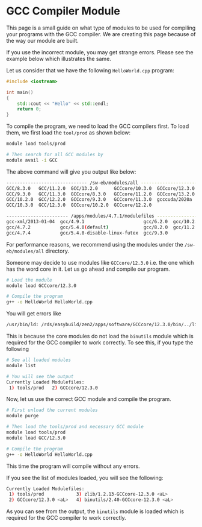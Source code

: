 # GCC Compiler Module

This page is a small guide on what type of modules to be used for compiling your programs with the GCC compiler. We are creating this page because of the way our module are built.

If you use the incorrect module, you may get strange errors. Please see the example below which illustrates the same.

Let us consider that we have the following `HelloWorld.cpp` program:

```cpp
#include <iostream>

int main()
{
    std::cout << "Hello" << std::endl;
    return 0;
}
```

To compile the program, we need to load the GCC compilers first. To load them, we first load the `tool/prod` as shown below:

```bash
module load tools/prod

# Then search for all GCC modules by
module avail -i GCC
```

The above command will give you output like below:

```bash
------------------------------ /sw-eb/modules/all ------------------------------
GCC/8.3.0   GCC/11.2.0  GCC/13.2.0      GCCcore/10.3.0  GCCcore/12.3.0  
GCC/9.3.0   GCC/11.3.0  GCCcore/8.3.0   GCCcore/11.2.0  GCCcore/13.2.0  
GCC/10.2.0  GCC/12.2.0  GCCcore/9.3.0   GCCcore/11.3.0  gcccuda/2020a   
GCC/10.3.0  GCC/12.3.0  GCCcore/10.2.0  GCCcore/12.2.0  

----------------------- /apps/modules/4.7.1/modulefiles ------------------------
gcc-xml/2013-01-04  gcc/4.9.1                      gcc/6.2.0  gcc/10.2.0  
gcc/4.7.2           gcc/5.4.0(default)             gcc/8.2.0  gcc/11.2.0  
gcc/4.7.4           gcc/5.4.0-disable-linux-futex  gcc/9.3.0
```

For performance reasons, we recommend using the modules under the `/sw-eb/modules/all` directory. 

Someone may decide to use modules like `GCCcore/12.3.0` i.e. the one which has the word core in it. Let us go ahead and compile our program.

```bash
# Load the module
module load GCCcore/12.3.0

# Compile the program
g++ -o HelloWorld HelloWorld.cpp
```

You will get errors like

```bash
/usr/bin/ld: /rds/easybuild/zen2/apps/software/GCCcore/12.3.0/bin/../lib/gcc/x86_64-pc-linux-gnu/12.3.0/libgcc.a(_muldi3.o): unable to initialize decompress status for section .debug_info
```

This is because the core modules do not load the `binutils` module which is required for the GCC compiler to work correctly. To see this, if you type the following

```bash
# See all loaded modules
module list

# You will see the output
Currently Loaded Modulefiles:
 1) tools/prod   2) GCCcore/12.3.0 
```

Now, let us use the correct GCC module and compile the program.

```bash
# First unload the current modules
module purge

# Then load the tools/prod and necessary GCC module
module load tools/prod
module load GCC/12.3.0

# Compile the program
g++ -o HelloWorld HelloWorld.cpp
```

This time the program will compile without any errors.

If you see the list of modules loaded, you will see the following:

```bash
Currently Loaded Modulefiles:
 1) tools/prod            3) zlib/1.2.13-GCCcore-12.3.0 <aL>    
 2) GCCcore/12.3.0 <aL>   4) binutils/2.40-GCCcore-12.3.0 <aL>
```

As you can see from the output, the `binutils` module is loaded which is required for the GCC compiler to work correctly.
